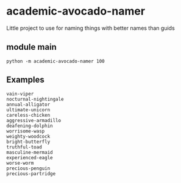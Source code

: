 # academic-avocado-namer

Little project to use for naming things with better names than guids

## module main

```
python -m academic-avocado-namer 100
```

## Examples

```
vain-viper
nocturnal-nightingale
annual-alligator
ultimate-unicorn
careless-chicken
aggressive-armadillo
deafening-dolphin
worrisome-wasp
weighty-woodcock
bright-butterfly
truthful-toad
masculine-mermaid
experienced-eagle
worse-worm
precious-penguin
precious-partridge
```
